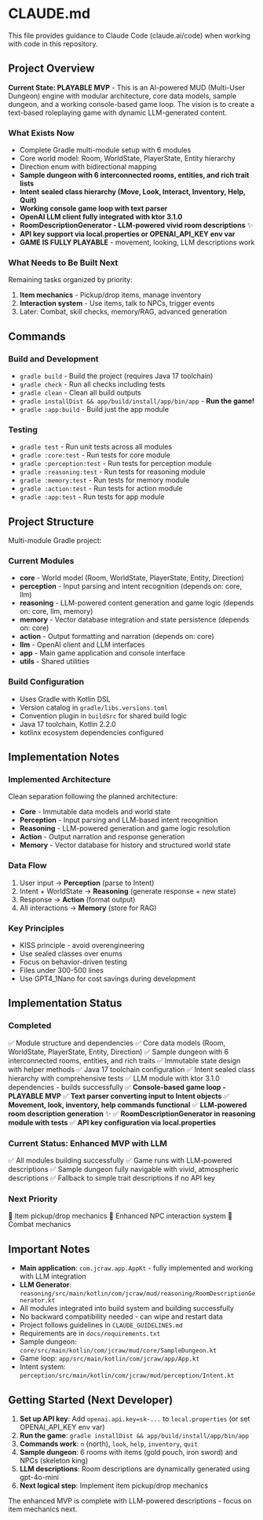 # CLAUDE.md

This file provides guidance to Claude Code (claude.ai/code) when working with code in this repository.

## Project Overview

**Current State: PLAYABLE MVP** - This is an AI-powered MUD (Multi-User Dungeon) engine with modular architecture, core data models, sample dungeon, and a working console-based game loop. The vision is to create a text-based roleplaying game with dynamic LLM-generated content.

### What Exists Now
- Complete Gradle multi-module setup with 6 modules
- Core world model: Room, WorldState, PlayerState, Entity hierarchy
- Direction enum with bidirectional mapping
- **Sample dungeon with 6 interconnected rooms, entities, and rich trait lists**
- **Intent sealed class hierarchy (Move, Look, Interact, Inventory, Help, Quit)**
- **Working console game loop with text parser**
- **OpenAI LLM client fully integrated with ktor 3.1.0**
- **RoomDescriptionGenerator - LLM-powered vivid room descriptions** ✨
- **API key support via local.properties or OPENAI_API_KEY env var**
- **GAME IS FULLY PLAYABLE** - movement, looking, LLM descriptions work

### What Needs to Be Built Next
Remaining tasks organized by priority:
1. **Item mechanics** - Pickup/drop items, manage inventory
2. **Interaction system** - Use items, talk to NPCs, trigger events
3. Later: Combat, skill checks, memory/RAG, advanced generation

## Commands

### Build and Development
- `gradle build` - Build the project (requires Java 17 toolchain)
- `gradle check` - Run all checks including tests
- `gradle clean` - Clean all build outputs
- `gradle installDist && app/build/install/app/bin/app` - **Run the game!**
- `gradle :app:build` - Build just the app module

### Testing
- `gradle test` - Run unit tests across all modules
- `gradle :core:test` - Run tests for core module
- `gradle :perception:test` - Run tests for perception module
- `gradle :reasoning:test` - Run tests for reasoning module
- `gradle :memory:test` - Run tests for memory module
- `gradle :action:test` - Run tests for action module
- `gradle :app:test` - Run tests for app module

## Project Structure

Multi-module Gradle project:

### Current Modules
- **core** - World model (Room, WorldState, PlayerState, Entity, Direction)
- **perception** - Input parsing and intent recognition (depends on: core, llm)
- **reasoning** - LLM-powered content generation and game logic (depends on: core, llm, memory)
- **memory** - Vector database integration and state persistence (depends on: core)
- **action** - Output formatting and narration (depends on: core)
- **llm** - OpenAI client and LLM interfaces
- **app** - Main game application and console interface
- **utils** - Shared utilities

### Build Configuration
- Uses Gradle with Kotlin DSL
- Version catalog in `gradle/libs.versions.toml`
- Convention plugin in `buildSrc` for shared build logic
- Java 17 toolchain, Kotlin 2.2.0
- kotlinx ecosystem dependencies configured

## Implementation Notes

### Implemented Architecture
Clean separation following the planned architecture:
- **Core** - Immutable data models and world state
- **Perception** - Input parsing and LLM-based intent recognition
- **Reasoning** - LLM-powered generation and game logic resolution
- **Action** - Output narration and response generation
- **Memory** - Vector database for history and structured world state

### Data Flow
1. User input → **Perception** (parse to Intent)
2. Intent + WorldState → **Reasoning** (generate response + new state)
3. Response → **Action** (format output)
4. All interactions → **Memory** (store for RAG)

### Key Principles
- KISS principle - avoid overengineering
- Use sealed classes over enums
- Focus on behavior-driven testing
- Files under 300-500 lines
- Use GPT4_1Nano for cost savings during development

## Implementation Status

### Completed
✅ Module structure and dependencies
✅ Core data models (Room, WorldState, PlayerState, Entity, Direction)
✅ Sample dungeon with 6 interconnected rooms, entities, and rich traits
✅ Immutable state design with helper methods
✅ Java 17 toolchain configuration
✅ Intent sealed class hierarchy with comprehensive tests
✅ LLM module with ktor 3.1.0 dependencies - builds successfully
✅ **Console-based game loop - PLAYABLE MVP**
✅ **Text parser converting input to Intent objects**
✅ **Movement, look, inventory, help commands functional**
✅ **LLM-powered room description generation** ✨
✅ **RoomDescriptionGenerator in reasoning module with tests**
✅ **API key configuration via local.properties**

### Current Status: Enhanced MVP with LLM
✅ All modules building successfully
✅ Game runs with LLM-powered descriptions
✅ Sample dungeon fully navigable with vivid, atmospheric descriptions
✅ Fallback to simple trait descriptions if no API key

### Next Priority
🔄 Item pickup/drop mechanics
🔄 Enhanced NPC interaction system
🔄 Combat mechanics

## Important Notes

- **Main application**: `com.jcraw.app.AppKt` - fully implemented and working with LLM integration
- **LLM Generator**: `reasoning/src/main/kotlin/com/jcraw/mud/reasoning/RoomDescriptionGenerator.kt`
- All modules integrated into build system and building successfully
- No backward compatibility needed - can wipe and restart data
- Project follows guidelines in `CLAUDE_GUIDELINES.md`
- Requirements are in `docs/requirements.txt`
- Sample dungeon: `core/src/main/kotlin/com/jcraw/mud/core/SampleDungeon.kt`
- Game loop: `app/src/main/kotlin/com/jcraw/app/App.kt`
- Intent system: `perception/src/main/kotlin/com/jcraw/mud/perception/Intent.kt`

## Getting Started (Next Developer)

1. **Set up API key**: Add `openai.api.key=sk-...` to `local.properties` (or set OPENAI_API_KEY env var)
2. **Run the game**: `gradle installDist && app/build/install/app/bin/app`
3. **Commands work**: `n` (north), `look`, `help`, `inventory`, `quit`
4. **Sample dungeon**: 6 rooms with items (gold pouch, iron sword) and NPCs (skeleton king)
5. **LLM descriptions**: Room descriptions are dynamically generated using gpt-4o-mini
6. **Next logical step**: Implement item pickup/drop mechanics

The enhanced MVP is complete with LLM-powered descriptions - focus on item mechanics next.